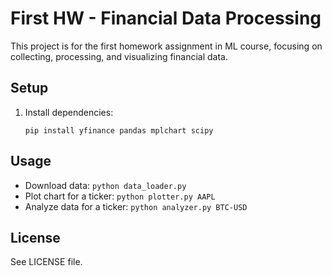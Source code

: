 # First HW - Financial Data Processing

This project is for the first homework assignment in ML course, focusing on collecting, processing, and visualizing financial data.

## Setup

1. Install dependencies:
   ```
   pip install yfinance pandas mplchart scipy
   ```

## Usage

- Download data: `python data_loader.py`
- Plot chart for a ticker: `python plotter.py AAPL`
- Analyze data for a ticker: `python analyzer.py BTC-USD`

## License

See LICENSE file. 